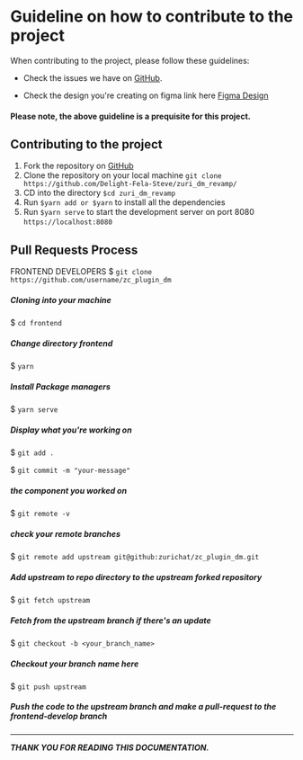 # Guideline on how to contribute to the project

When contributing to the project, please follow these guidelines:

-   Check the issues we have on [GitHub](https://github.com/zurichat/zc_plugin_dm/issues).

-   Check the design you're creating on figma link here [Figma Design](https://www.figma.com/file/LQAKDdQteJwjrhtFTv7PlV/Zuri.Chat-DM?node-id=13%3A2)

#### Please note, the above guideline is a prequisite for this project.

## Contributing to the project

1.  Fork the repository on [GitHub](https://github.com/zurichat/zc_plugin_dm/fork)
2.  Clone the repository on your local machine `git clone https://github.com/Delight-Fela-Steve/zuri_dm_revamp/`
3.  CD into the directory `$cd zuri_dm_revamp`
4.  Run `$yarn add or $yarn` to install all the dependencies
5.  Run `$yarn serve` to start the development server on port 8080 `https://localhost:8080`

## Pull Requests Process

FRONTEND DEVELOPERS
$ ```git clone https://github.com/username/zc_plugin_dm```
  ##### Cloning into your machine

$ ```cd frontend```
  ##### Change directory frontend

$ ```yarn```
  ##### Install Package managers
 
$ ```yarn serve```
  ##### Display what you're working on
  
$ ```git add .```

$ ```git commit -m "your-message"```
  ##### the component you worked on
  
$ ```git remote -v```
  ##### check your remote branches

$ ```git remote add upstream git@github:zurichat/zc_plugin_dm.git```
  ##### Add upstream to repo directory to the upstream forked repository
  
$ ```git fetch upstream```
  ##### Fetch from the upstream branch if there's an update

$ ```git checkout -b <your_branch_name>```
  ##### Checkout your branch name here

$ ```git push upstream```
  ##### Push the code to the upstream branch and make a pull-request to the frontend-develop branch
<hr>

**_THANK YOU FOR READING THIS DOCUMENTATION._**
